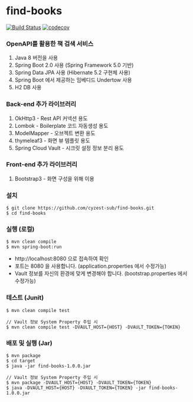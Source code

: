 # find-books

[![Build Status](https://travis-ci.org/cyzest/find-books.svg?branch=master)](https://travis-ci.org/cyzest/find-books)
[![codecov](https://codecov.io/gh/cyzest/find-books/branch/master/graph/badge.svg)](https://codecov.io/gh/cyzest/findbooks)

### OpenAPI를 활용한 책 검색 서비스

1. Java 8 버전을 사용
1. Spring Boot 2.0 사용 (Spring Framework 5.0 기반)
1. Spring Data JPA 사용 (Hibernate 5.2 구현체 사용)
1. Spring Boot 에서 제공하는 임베디드 Undertow 사용
1. H2 DB 사용

### Back-end 추가 라이브러리
1. OkHttp3 - Rest API 커넥션 용도
1. Lombok - Boilerplate 코드 자동생성 용도
1. ModelMapper - 오브젝트 변환 용도
1. thymeleaf3 - 화면 뷰 템플릿 용도
1. Spring Cloud Vault - 시크릿 설정 정보 분리 용도

### Front-end 추가 라이브러리
1. Bootstrap3 - 화면 구성을 위해 이용

### 설치

```
$ git clone https://github.com/cyzest-sub/find-books.git
$ cd find-books
```

### 실행 (로컬)

```
$ mvn clean compile
$ mvn spring-boot:run
```
* http://localhost:8080 으로 접속하여 확인
* 포트는 8080 을 사용합니다. (application.properties 에서 수정가능)
* Vault 정보를 자신의 환경에 맞게 변경해야 합니다. (bootstrap.properties 에서 수정가능)

### 테스트 (Junit)

```
$ mvn clean compile test

// Vault 정보 System Property 주입 시
$ mvn clean compile test -DVAULT_HOST={HOST} -DVAULT_TOKEN={TOKEN}
```

### 배포 및 실행 (Jar)

```
$ mvn package
$ cd target
$ java -jar find-books-1.0.0.jar

// Vault 정보 System Property 주입 시
$ mvn package -DVAULT_HOST={HOST} -DVAULT_TOKEN={TOKEN}
$ java -DVAULT_HOST={HOST} -DVAULT_TOKEN={TOKEN} -jar find-books-1.0.0.jar
```